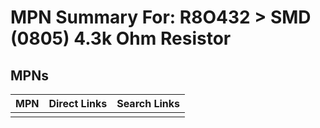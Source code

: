 



# MPN Summary For: R8O432 > SMD (0805) 4.3k Ohm Resistor

## MPNs
  

|MPN|Direct Links|Search Links|
| :--- | :--- | :--- |
||||
